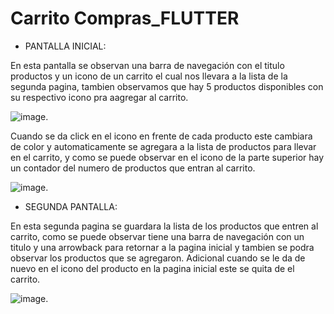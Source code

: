 # Carrito Compras_FLUTTER

- PANTALLA INICIAL:

En esta pantalla se observan una barra de navegación con el titulo productos y un icono de un carrito el cual nos llevara a la lista de la segunda pagina, tambien
observamos que hay 5 productos disponibles con su respectivo icono pra aagregar al carrito.

![image](https://user-images.githubusercontent.com/101755814/196612527-24e61286-f939-4b6e-821f-5244e6aaec87.png).

Cuando se da click en el icono en frente de cada producto este cambiara de color y automaticamente se agregara a la lista de productos para llevar en el carrito,
y como se puede observar en el icono de la parte superior hay un contador del numero de productos que entran al carrito.

![image](https://user-images.githubusercontent.com/101755814/196612892-9db20e6c-a3be-40cd-8d7a-f2515d418a3f.png).

- SEGUNDA PANTALLA:

En esta segunda pagina se guardara la lista de los productos que entren al carrito, como se puede observar tiene una barra de navegación con un titulo y una arrowback para 
retornar a la pagina inicial y tambien se podra observar los productos que se agregaron. Adicional cuando se le da de nuevo en el icono del producto en la pagina inicial 
este se quita de el carrito.

![image](https://user-images.githubusercontent.com/101755814/196613516-29b00143-775a-4954-8e72-63a3e37cb177.png).
